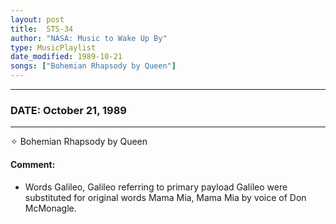 ```yaml
---
layout: post
title:  STS-34
author: "NASA: Music to Wake Up By"
type: MusicPlaylist
date_modified: 1989-10-21
songs: ["Bohemian Rhapsody by Queen"]
---
```


----
### DATE: October 21, 1989
----
✧ Bohemian Rhapsody by Queen

#### Comment:
* Words Galileo, Galileo referring to primary payload Galileo were substituted for original words Mama Mia, Mama Mia by voice of Don McMonagle.



<br/>
<center>
	<a target="_blank"
	   href="https://twitter.com/intent/tweet?hashtags=Space,NASA,Playlist,NASAWakeupCalls,SpaceProgram&text={{ page.author}}, '{{ page.songs.first }}' {{ page.title }}, {{ page.date | date: '%B %d, %Y' }}. {{ site.url }}{{ page.url }} @nasawakeupcalls">
	   <i class="fab fa-twitter" alt="Tweet this page" style="font-size: 1.3em;"></i>
	</a>
	&nbsp; 	<i class="fas fa-user-astronaut" style="font-size: 1.5em;"></i> &nbsp;
    <a type="amzn" search="'Bohemian Rhapsody by Queen'" category="popular music">
        <i class="fab fa-amazon" style="font-size: 1.3em;"></i>
    </a>
</center>
